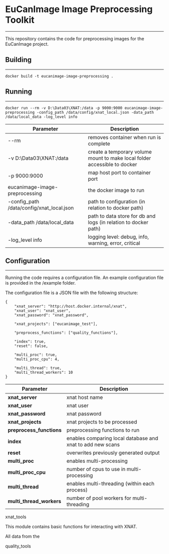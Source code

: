 # EuCanImage Image Preprocessing Toolkit
------------------

This repository contains the code for preprocessing images for the EuCanImage project. 

## Building
--------------------
```
docker build -t eucanimage-image-preprocessing .
```


## Running
--------------------
```
docker run --rm -v D:\Data03\XNAT:/data -p 9000:9000 eucanimage-image-preprocessing -config_path /data/config/xnat_local.json -data_path /data/local_data -log_level info
```

| Parameter       | Description        |
|-----------------|--------------------|
| --rm  | removes container when run is complete |
| -v D:\Data03\XNAT:/data  | create a temporary volume mount to make local folder accessible to docker |
| -p 9000:9000 | map host port to container port |
| eucanimage-image-preprocessing | the docker image to run |
| -config_path /data/config/xnat_local.json | path to configuration (in relation to docker path) |
| -data_path /data/local_data | path to data store for db and logs (in relation to docker path) |
| -log_level info  | logging level: debug, info, warning, error, critical |

## Configuration
------------------

Running the code requires a configuration file. An example configuration file is provided in the /example folder.

The configuration file is a JSON file with the following structure:

```
{
    "xnat_server": "http://host.docker.internal/xnat",
    "xnat_user": "xnat_user",
    "xnat_password": "xnat_password",

    "xnat_projects": ["eucanimage_test"],

    "preprocess_functions": ["quality_functions"],

    "index": true,
    "reset": false,

    "multi_proc": true,
    "multi_proc_cpu": 4,

    "multi_thread": true,
    "multi_thread_workers": 10
}
```

| Parameter                | Description                                                |
|--------------------------|------------------------------------------------------------|
| **xnat_server**          | xnat host name                                             |
| **xnat_user**            | xnat user                                                  |
| **xnat_password**        | xnat password                                              |
| **xnat_projects**        | xnat projects to be processed                              |
| **preprocess_functions** | preprocessing functions to run                             |
| **index**                | enables comparing local database and xnat to add new scans |
| **reset**                | overwrites previously generated output                     |
| **multi_proc**           | enables multi-processing                                   |
| **multi_proc_cpu**       | number of cpus to use in multi-processing                  |
| **multi_thread**         | enables multi-threading (within each process)              |
| **multi_thread_workers** | number of pool workers for multi-threading                 |



xnat_tools

This module contains basic functions for interacting with XNAT.

All data from the 


quality_tools




